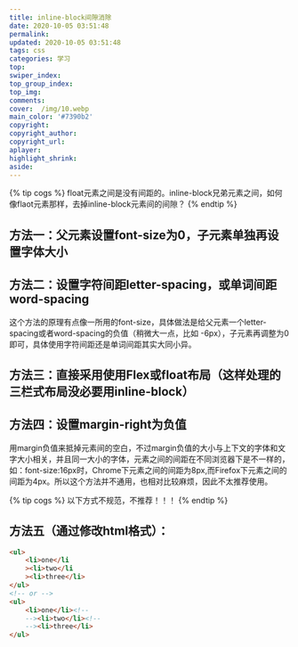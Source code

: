 ```yaml
---
title: inline-block间隙消除
date: 2020-10-05 03:51:48
permalink:
updated: 2020-10-05 03:51:48
tags: css
categories: 学习
top:
swiper_index:
top_group_index:
top_img:
comments:
cover:  /img/10.webp
main_color: '#7390b2'
copyright:
copyright_author:
copyright_url:
aplayer:
highlight_shrink:
aside:
---
```

{% tip cogs %}
float元素之间是没有间距的。inline-block兄弟元素之间，如何像flaot元素那样，去掉inline-block元素间的间隙？
{% endtip %}

## 方法一：父元素设置font-size为0，子元素单独再设置字体大小
## 方法二：设置字符间距letter-spacing，或单词间距word-spacing
这个方法的原理有点像一所用的font-size，具体做法是给父元素一个letter-spacing或者word-spacing的负值（稍微大一点，比如 -6px），子元素再调整为0即可，具体使用字符间距还是单词间距其实大同小异。
## 方法三：直接采用使用Flex或float布局（这样处理的三栏式布局没必要用inline-block）
## 方法四：设置margin-right为负值
用margin负值来抵掉元素间的空白，不过margin负值的大小与上下文的字体和文字大小相关，并且同一大小的字体，元素之间的间距在不同浏览器下是不一样的，如：font-size:16px时，Chrome下元素之间的间距为8px,而Firefox下元素之间的间距为4px。所以这个方法并不通用，也相对比较麻烦，因此不太推荐使用。

{% tip cogs %}
以下方式不规范，不推荐！！！
{% endtip %}

## 方法五（通过修改html格式）：
```html
<ul>
    <li>one</li  
    ><li>two</li  
    ><li>three</li>
</ul>
<!-- or -->
<ul>
    <li>one</li><!--  
    --><li>two</li><!--  
    --><li>three</li>
</ul>
```
